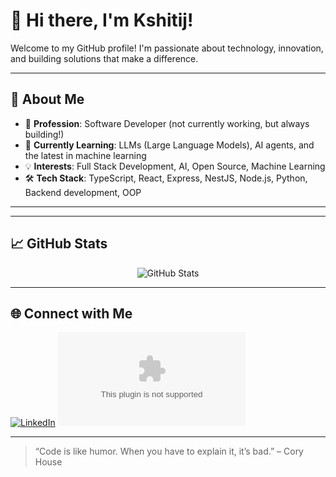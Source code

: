 # 👋 Hi there, I'm Kshitij!

Welcome to my GitHub profile! I'm passionate about technology, innovation, and building solutions that make a difference.

---

## 🚀 About Me

- 💼 **Profession**: Software Developer (not currently working, but always building!)
- 🌱 **Currently Learning**: LLMs (Large Language Models), AI agents, and the latest in machine learning
- 💡 **Interests**: Full Stack Development, AI, Open Source, Machine Learning
- 🛠️ **Tech Stack**: TypeScript, React, Express, NestJS, Node.js, Python, Backend development, OOP

---


---

## 📈 GitHub Stats

<p align="center">
  <img src="https://github-readme-stats.vercel.app/api?username=Kshitij031998&show_icons=true&theme=radical" alt="GitHub Stats" />
</p>

---

## 🌐 Connect with Me

[![LinkedIn](https://www.linkedin.com/in/kshitij-jais-031998/)](#)
[![Email](kshitij5069@gmail.com)](#)

---

<!--
**Kshitij031998/Kshitij031998** is a ✨ special ✨ repository because its `README.md` (this file) appears on your GitHub profile.
-->

> “Code is like humor. When you have to explain it, it’s bad.” – Cory House
